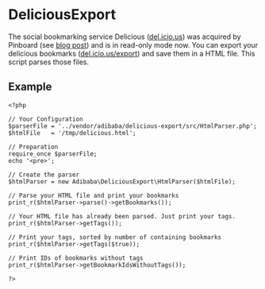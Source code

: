 # DeliciousExport

The social bookmarking service Delicious ([del.icio.us](https://del.icio.us/)) was acquired by Pinboard (see [blog post](https://blog.pinboard.in/2017/06/pinboard_acquires_delicious/)) and is in read-only mode now.
You can export your delicious bookmarks ([del.icio.us/export](https://del.icio.us/export)) and save them in a HTML file.
This script parses those files.

## Example

    <?php

    // Your Configuration
    $parserFile = '../vendor/adibaba/delicious-export/src/HtmlParser.php';
    $htmlFile   = '/tmp/delicious.html';
    
    // Preparation
    require_once $parserFile;
    echo '<pre>';
    
    // Create the parser
    $htmlParser = new Adibaba\DeliciousExport\HtmlParser($htmlFile);
    
    // Parse your HTML file and print your bookmarks
    print_r($htmlParser->parse()->getBookmarks());
    
    // Your HTML file has already been parsed. Just print your tags.
    print_r($htmlParser->getTags());
    
    // Print your tags, sorted by number of containing bookmarks
    print_r($htmlParser->getTags($true));
    
    // Print IDs of bookmarks without tags
    print_r($htmlParser->getBookmarkIdsWithoutTags());
    
    ?>

